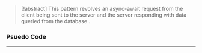 > [!abstract] 
> This pattern revolves an async-await request from the client being sent to the server and the server responding with data queried from the database . 

### Psuedo Code 
___
